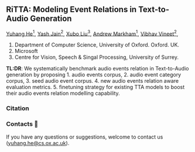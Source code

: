 ## RiTTA: Modeling Event Relations in Text-to-Audio Generation

[Yuhang He$^1$](https://yuhanghe01.github.io/),
[Yash Jain$^2$](https://scholar.google.com/citations?user=Fr6QHDsAAAAJ&hl=en),
[Xubo Liu$^3$](https://liuxubo717.github.io/),
[Andrew Markham$^1$](https://www.cs.ox.ac.uk/people/andrew.markham/),
[Vibhav Vineet$^2$](https://vibhav-vineet.github.io//),
<br>
1. Department of Computer Science, University of Oxford. Oxford. UK.
2. Microsoft
2. Centre for Vision, Speech & Singal Processing, University of Surrey.

**TL:DR**: We systematically benchmark audio events relation in Text-to-Audio generation by proposing 1. audio events corpus, 2. audio event category corpus, 3. seed audio event corpus. 4. new audio events relation aware evaluation metrics. 5. finetuning strategy for existing TTA models to boost their audio events relation modelling capability.

<!-- <a href="https://arxiv.org/abs/2406.11006"><img src=res/SPEAR_mot.jpg></a>
**SPEAR Motivation**: A stationary audio source is emitting audio in 3D space. Requiring neither source position nor 3D space acoustic properties, SPEAR simply requires two microphones to actively record the spatial audio independently at discrete positions. During training, SPEAR takes as input a pair of receiver positions and outputs a warping field potentially warping the recorded audio on reference position to target position. Minimizing the discrepancy between the warped audio and recorded audio enforces SPEAR to acoustically characterise the 3D space from receiver-to-receiver perspective. The learned SPEAR is capable of predicting spatial acoustic effects at arbitrary positions.

### Abstract 
We present *SPEAR*, a continuous receiver-to-receiver acoustic neural warping field for spatial acoustic effects prediction in an acoustic 3D space with a single stationary audio source. Unlike traditional source-to-receiver modelling methods that require prior space acoustic properties knowledge to rigorously model audio propagation from source to receiver, we propose to predict by warping the spatial acoustic effects from one reference receiver position to another target receiver position, so that the warped audio essentially accommodates all spatial acoustic effects belonging to the target position. *SPEAR* can be trained in a data much more readily accessible manner, in which we simply ask two robots to independently record spatial audio at different positions. We further theoretically prove the universal existence of the warping field if and only if one audio source presents. Three physical principles are incorporated to guide *SPEAR* network design, leading to the learned warping field physically meaningful. We demonstrate *SPEAR* superiority on both synthetic, photo-realistic and real-world dataset, showing the superiority of *SPEAR*.

Details of the model architecture and experimental results can be found in [our paper](https://arxiv.org/abs/2406.11006).

### Challenge Presentation
<img src=res/warpfield_irregu_vis_v2.jpg></a>
Two challenges in SPEAR learning: **Position-Sensitivity** and **Irregularity**. The position-sensitivity is represented by much lower structural similarity index (SSIM) of two neighboring-step warping fields than the two RGB images (sub-fig.~C). The warping field irregularity is represented by both warping field visualization in frequency domain (real part) and much higher sample entropy score than regular sine wave (and just half of random waveform) (sub-fig. D).

### Main results
<p float="middle">
  <img src="res/MainResultTable.png" />
</p>

<p>
  <img src="res/warpfield_vis.png" /> 
</p>

We qualitatively compare our model with three other baseline methods on 5 metrics, from which we can see that *SPEAR* outperforms all the three comparing methods by a large margin (except for one PSNR metric). 

We also provide qualitative comparison of the predicted warping field, in which we visualize the warping field (real-part) on a synthetic dataset (A) and real-world dataset (B) gnererated by all 4 methods. We can clearly observe that our *SPEAR* is more capable of generating the irregularity pattern from the input position pair than the other baseline models. 

### Result Reproduction

#### Step 1: Create Envirionment
The experiment environment is given in file `environment.txt`. The code has been tested on Ubuntu 22.04.

#### Generate synthetic data
To generate the synthetic train and test data using Pyroomacoustic, run the following command

```python
python data/R2RGenerator.py train
python data/R2RGenerator.py test
```

#### Step 2: Train
To train a model, run 
```shell
python train.py configs/Hyperparameter.yaml
```

#### Step 3: Test
To evaluate a model's test performance metric, uncomment corresponding lines in `test.py` and run the file. 
```shell
python test.py
```

#### Trained Models
We provide [trained SPEAR models](https://drive.google.com/drive/folders/1NGhwLEprhPiHWhrJbbYsSx9ne6frUZUe?usp=sharing) in 4 scenes: Synthetic Shoe Box Room, Office 0 and Office 4 in Replica dataset, and MeshRIR dataset.


### Generated examples
We provide examples of generated audios in `examples` folder
- `examples/{scene_name}/{sound_source_name}/ref.wav`: simulated reference position audio
- `examples/{scene_name}/{sound_source_name}/tgt.wav`: simulated target position audio
- `examples/{scene_name}/{sound_source_name}/tgt_predicted.wav`: warped audio generated by the *SPEAR* model -->


### Citation

<!-- **Please CITE** our paper if you found this repository helpful for producing publishable results or incorporating it into other software.
```bibtext
@misc{he2024spear,
      title={SPEAR: Receiver-to-Receiver Acoustic Neural Warping Field}, 
      author={Yuhang He and Shitong Xu and Jia-Xing Zhong and Sangyun Shin and Niki Trigoni and Andrew Markham},
      year={2024},
      eprint={2406.11006},
      archivePrefix={arXiv},
      primaryClass={cs.SD}
}
``` -->

<!-- ## Acknowledgements :clap:
todo -->

### Contacts :email:
If you have any questions or suggestions, welcome to contact us (yuhang.he@cs.ox.ac.uk).